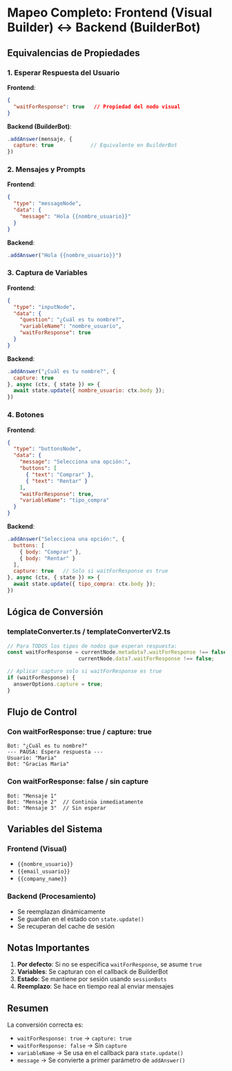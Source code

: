 # Mapeo Completo: Frontend (Visual Builder) ↔ Backend (BuilderBot)

## Equivalencias de Propiedades

### 1. Esperar Respuesta del Usuario

**Frontend**:
```json
{
  "waitForResponse": true   // Propiedad del nodo visual
}
```

**Backend (BuilderBot)**:
```javascript
.addAnswer(mensaje, { 
  capture: true            // Equivalente en BuilderBot
})
```

### 2. Mensajes y Prompts

**Frontend**:
```json
{
  "type": "messageNode",
  "data": {
    "message": "Hola {{nombre_usuario}}"
  }
}
```

**Backend**:
```javascript
.addAnswer("Hola {{nombre_usuario}}")
```

### 3. Captura de Variables

**Frontend**:
```json
{
  "type": "inputNode",
  "data": {
    "question": "¿Cuál es tu nombre?",
    "variableName": "nombre_usuario",
    "waitForResponse": true
  }
}
```

**Backend**:
```javascript
.addAnswer("¿Cuál es tu nombre?", { 
  capture: true 
}, async (ctx, { state }) => {
  await state.update({ nombre_usuario: ctx.body });
})
```

### 4. Botones

**Frontend**:
```json
{
  "type": "buttonsNode",
  "data": {
    "message": "Selecciona una opción:",
    "buttons": [
      { "text": "Comprar" },
      { "text": "Rentar" }
    ],
    "waitForResponse": true,
    "variableName": "tipo_compra"
  }
}
```

**Backend**:
```javascript
.addAnswer("Selecciona una opción:", { 
  buttons: [
    { body: "Comprar" },
    { body: "Rentar" }
  ],
  capture: true   // Solo si waitForResponse es true
}, async (ctx, { state }) => {
  await state.update({ tipo_compra: ctx.body });
})
```

## Lógica de Conversión

### templateConverter.ts / templateConverterV2.ts

```typescript
// Para TODOS los tipos de nodos que esperan respuesta:
const waitForResponse = currentNode.metadata?.waitForResponse !== false && 
                       currentNode.data?.waitForResponse !== false;

// Aplicar capture solo si waitForResponse es true
if (waitForResponse) {
  answerOptions.capture = true;
}
```

## Flujo de Control

### Con waitForResponse: true / capture: true
```
Bot: "¿Cuál es tu nombre?"
--- PAUSA: Espera respuesta ---
Usuario: "Maria"
Bot: "Gracias Maria"
```

### Con waitForResponse: false / sin capture
```
Bot: "Mensaje 1"
Bot: "Mensaje 2"  // Continúa inmediatamente
Bot: "Mensaje 3"  // Sin esperar
```

## Variables del Sistema

### Frontend (Visual)
- `{{nombre_usuario}}`
- `{{email_usuario}}`
- `{{company_name}}`

### Backend (Procesamiento)
- Se reemplazan dinámicamente
- Se guardan en el estado con `state.update()`
- Se recuperan del cache de sesión

## Notas Importantes

1. **Por defecto**: Si no se especifica `waitForResponse`, se asume `true`
2. **Variables**: Se capturan con el callback de BuilderBot
3. **Estado**: Se mantiene por sesión usando `sessionBots`
4. **Reemplazo**: Se hace en tiempo real al enviar mensajes

## Resumen

La conversión correcta es:
- `waitForResponse: true` → `capture: true`
- `waitForResponse: false` → Sin `capture`
- `variableName` → Se usa en el callback para `state.update()`
- `message` → Se convierte a primer parámetro de `addAnswer()`